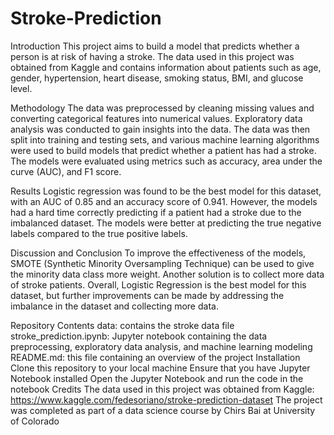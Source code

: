 # Stroke-Prediction
Introduction
This project aims to build a model that predicts whether a person is at risk of having a stroke. The data used in this project was obtained from Kaggle and contains information about patients such as age, gender, hypertension, heart disease, smoking status, BMI, and glucose level.

Methodology
The data was preprocessed by cleaning missing values and converting categorical features into numerical values. Exploratory data analysis was conducted to gain insights into the data. The data was then split into training and testing sets, and various machine learning algorithms were used to build models that predict whether a patient has had a stroke. The models were evaluated using metrics such as accuracy, area under the curve (AUC), and F1 score.

Results
Logistic regression was found to be the best model for this dataset, with an AUC of 0.85 and an accuracy score of 0.941. However, the models had a hard time correctly predicting if a patient had a stroke due to the imbalanced dataset. The models were better at predicting the true negative labels compared to the true positive labels.

Discussion and Conclusion
To improve the effectiveness of the models, SMOTE (Synthetic Minority Oversampling Technique) can be used to give the minority data class more weight. Another solution is to collect more data of stroke patients. Overall, Logistic Regression is the best model for this dataset, but further improvements can be made by addressing the imbalance in the dataset and collecting more data.

Repository Contents
data: contains the stroke data file
stroke_prediction.ipynb: Jupyter notebook containing the data preprocessing, exploratory data analysis, and machine learning modeling
README.md: this file containing an overview of the project
Installation
Clone this repository to your local machine
Ensure that you have Jupyter Notebook installed
Open the Jupyter Notebook and run the code in the notebook
Credits
The data used in this project was obtained from Kaggle: https://www.kaggle.com/fedesoriano/stroke-prediction-dataset
The project was completed as part of a data science course by Chirs Bai at University of Colorado

